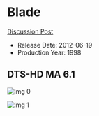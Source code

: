 # Blade

[Discussion Post](https://www.avsforum.com/threads/bass-eq-for-filtered-movies.2995212/post-57304472)

* Release Date: 2012-06-19
* Production Year: 1998

## DTS-HD MA 6.1

![img 0](https://i.imgur.com/Gz1Vvxv.jpg)

![img 1](https://i.imgur.com/i9MA3ye.jpg)

